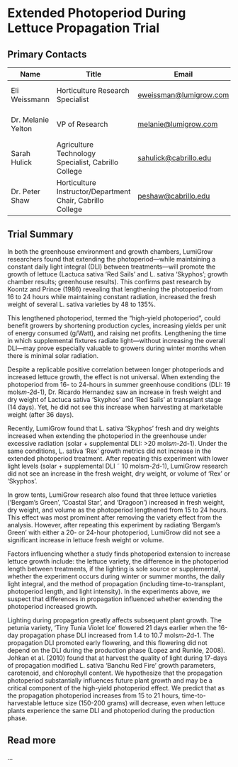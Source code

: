 # Extended Photoperiod During Lettuce Propagation Trial

## Primary Contacts
| Name               | Title                            | Email                  | Phone        |
|--------------------|----------------------------------|------------------------|--------------|
| Eli Weissmann      | Horticulture Research Specialist | eweissman@lumigrow.com | 510 717 9143 |
| Dr. Melanie Yelton | VP of Research                   | melanie@lumigrow.com   | 650 455 5864 |
| Sarah Hulick       | Agriculture Technology Specialist, Cabrillo College | sahulick@cabrillo.edu | 831 419 0417 |
| Dr. Peter Shaw | Horticulture Instructor/Department Chair, Cabrillo College | peshaw@cabrillo.edu | 831 419 0417 |

## Trial Summary
In both the greenhouse environment and growth chambers, LumiGrow researchers found that extending the photoperiod—while maintaining a constant daily light integral (DLI) between treatments—will promote the growth of lettuce (Lactuca sativa ‘Red Sails’ and L. sativa ‘Skyphos’; growth chamber results; greenhouse results). This confirms past research by Koontz and Prince (1986) revealing that lengthening the photoperiod from 16 to 24 hours while maintaining constant radiation, increased the fresh weight of several L. sativa varieties by 48 to 135%. 

This lengthened photoperiod, termed the “high-yield photoperiod”, could benefit growers by shortening production cycles, increasing yields per unit of energy consumed (g/Watt), and raising net profits. Lengthening the time in which supplemental fixtures radiate light—without increasing the overall DLI—may prove especially valuable to growers during winter months when there is minimal solar radiation.

Despite a replicable positive correlation between longer photoperiods and increased lettuce growth, the effect is not universal. When extending the photoperiod from 16- to 24-hours in summer greenhouse conditions (DLI: 19 mols*m-2*d-1), Dr. Ricardo Hernandez saw an increase in fresh weight and dry weight of Lactuca sativa ‘Skyphos’ and ‘Red Sails’ at transplant stage (14 days). Yet, he did not see this increase when harvesting at marketable weight (after 36 days).
 
Recently, LumiGrow found that L. sativa ‘Skyphos’ fresh and dry weights increased when extending the photoperiod in the greenhouse under excessive radiation (solar + supplemental DLI: >20 mols*m-2*d-1). Under the same conditions, L. sativa ‘Rex’ growth metrics did not increase in the extended photoperiod treatment. After repeating this experiment with lower light levels (solar + supplemental DLI ˜ 10 mols*m-2*d-1), LumiGrow research did not see an increase in the fresh weight, dry weight, or volume of ‘Rex’ or ‘Skyphos’.

In grow tents, LumiGrow research also found that three lettuce varieties (‘Bergam’s Green’, ‘Coastal Star’, and ‘Dragoon’) increased in fresh weight, dry weight, and volume as the photoperiod lengthened from 15 to 24 hours. This effect was most prominent after removing the variety effect from the analysis. However, after repeating this experiment by radiating ‘Bergam’s Green’ with either a 20- or 24-hour photoperiod, LumiGrow did not see a significant increase in lettuce fresh weight or volume. 

Factors influencing whether a study finds photoperiod extension to increase lettuce growth include: the lettuce variety, the difference in the photoperiod length between treatments, if the lighting is sole source or supplemental, whether the experiment occurs during winter or summer months, the daily light integral, and the method of propagation (including time-to-transplant, photoperiod length, and light intensity). In the experiments above, we suspect that differences in propagation influenced whether extending the photoperiod increased growth.

Lighting during propagation greatly affects subsequent plant growth. The petunia variety, ‘Tiny Tunia Violet Ice’ flowered 21 days earlier when the 16-day propagation phase DLI increased from 1.4 to 10.7 mols*m-2*d-1. The propagation DLI promoted early flowering, and this flowering did not depend on the DLI during the production phase (Lopez and Runkle, 2008). Johkan et al. (2010) found that at harvest the quality of light during 17-days of propagation modified L. sativa ‘Banchu Red Fire’ growth parameters, carotenoid, and chlorophyll content. We hypothesize that the propagation photoperiod substantially influences future plant growth and may be a critical component of the high-yield photoperiod effect. We predict that as the propagation photoperiod increases from 15 to 21 hours, time-to-harvestable lettuce size (150-200 grams) will decrease, even when lettuce plants experience the same DLI and photoperiod during the production phase.

## Read more
...
